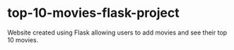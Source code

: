 # top-10-movies-flask-project
Website created using Flask allowing users to add movies and see their top 10 movies.
